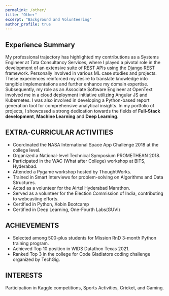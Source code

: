 ```yaml
---
permalink: /other/
title: "Other"
excerpt: "Background and Volunteering"
author_profile: true
---
```


Experience Summary
------
My professional trajectory has highlighted my contributions as a Systems Engineer at Tata Consultancy Services, where I played a pivotal role in the development of an extensive suite of REST APIs using the Django REST framework. Personally involved in various ML case studies and projects. These experiences reinforced my desire to translate knowledge into tangible implementations and further enhance my domain expertise. Subsequently, my role as an Associate Software Engineer at OpenText involved me in a cloud deployment initiative utilizing Angular JS and Kubernetes. I was also involved in developing a Python-based report generation tool for comprehensive analytical insights. In my portfolio of projects, I showcased a strong dedication towards the fields of **Full-Stack development**, **Machine Learning** and **Deep Learning**.

EXTRA-CURRICULAR ACTIVITIES
------

- Coordinated the NASA International Space App Challenge 2018 at the college level.
- Organized a National-level Technical Symposium PROMETHEAN 2018.
- Participated in the WAC (What after College) workshop at BITS, Hyderabad.
- Attended a Pygame workshop hosted by ThoughtWorks.
- Trained in Smart Interviews for problem-solving on Algorithms and Data Structures.
- Acted as a volunteer for the Airtel Hyderabad Marathon.
- Served as a volunteer for the Election Commission of India, contributing to webcasting efforts.
- Certified in Python, Xobin Bootcamp
- Certified in Deep Learning, One-Fourth Labs(GUVI)

ACHIEVEMENTS
------

- Selected among 500-plus students for Mission RnD 3-month Python training program.
- Achieved Top 10 position in WIDS Datathon Texas 2021.
- Ranked Top 3 in the college for Code Gladiators coding challenge organized by TechGig.


INTERESTS
------
Participation in Kaggle competitions, Sports Activities, Cricket, and Gaming.